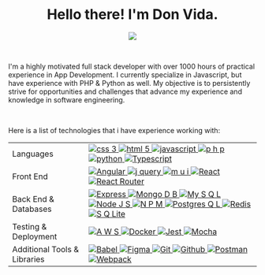 <p>
  <h1 align="center">Hello there! I'm Don Vida.</h1>
</p>

<p align="center">
  <a href="https://www.linkedin.com/in/donald-vida/" target="_blank"><img src="https://img.shields.io/badge/linkedin-%230077B5.svg?style=for-the-badge&logo=linkedin&logoColor=white" /></a>
</p>
<br />

<p>I'm a highly motivated full stack developer with over 1000 hours of practical experience in App Development.
I currently specialize in Javascript, but have experience with PHP & Python as well. My objective is to persistently
strive for opportunities and challenges that advance my experience and knowledge in software engineering.</p>
<br />

Here is a list of technologies that i have experience working with:
<table>
  <tbody>
    <tr>
      <td>Languages</td>
      <td>
        <a href="#">
         <img src="https://img.shields.io/badge/css3-%231572B6.svg?style=for-the-badge&logo=css3&logoColor=white" alt="css 3" />
         <img src="https://img.shields.io/badge/html5-%23E34F26.svg?style=for-the-badge&logo=html5&logoColor=white" alt="html 5" />
         <img src="https://img.shields.io/badge/javascript-%23323330.svg?style=for-the-badge&logo=javascript&logoColor=%23F7DF1E" alt="javascript" />
         <img src="https://img.shields.io/badge/php-%23777BB4.svg?style=for-the-badge&logo=php&logoColor=white" alt="p h p" />
         <img src="https://img.shields.io/badge/python-3670A0?style=for-the-badge&logo=python&logoColor=ffdd54" alt="python" />
         <img src="https://img.shields.io/badge/typescript-%23007ACC.svg?style=for-the-badge&logo=typescript&logoColor=white" alt="Typescript">
        </a>
      </td>
    </tr>
    <tr>
      <td>Front End</td>
      <td>
        <a href="#">
          <img src="https://img.shields.io/badge/angular.js-%23E23237.svg?style=for-the-badge&logo=angularjs&logoColor=white" alt="Angular" />
          <img src="https://img.shields.io/badge/jquery-%230769AD.svg?style=for-the-badge&logo=jquery&logoColor=white" alt="j query" />
          <img src="https://img.shields.io/badge/MUI-%230081CB.svg?style=for-the-badge&logo=material-ui&logoColor=white" alt="m u i" />
          <img src="https://img.shields.io/badge/react-%2320232a.svg?style=for-the-badge&logo=react&logoColor=%2361DAFB" alt="React" />
          <img src="https://img.shields.io/badge/React_Router-CA4245?style=for-the-badge&logo=react-router&logoColor=white" alt="React Router" />
        </a>
      </td>
    </tr>
    <tr>
      <td>Back End & Databases</td>
      <td>
        <a href="#">
          <img src="https://img.shields.io/badge/express.js-%23404d59.svg?style=for-the-badge&logo=express&logoColor=%2361DAFB" alt="Express" />
          <img src="https://img.shields.io/badge/MongoDB-%234ea94b.svg?style=for-the-badge&logo=mongodb&logoColor=white" alt="Mongo D B" />
          <img src="https://img.shields.io/badge/mysql-%2300f.svg?style=for-the-badge&logo=mysql&logoColor=white" alt="My S Q L" />
          <img src="https://img.shields.io/badge/node.js-6DA55F?style=for-the-badge&logo=node.js&logoColor=white" alt="Node J S" />
          <img src="https://img.shields.io/badge/NPM-%23000000.svg?style=for-the-badge&logo=npm&logoColor=white" alt="N P M" />
          <img src="https://img.shields.io/badge/postgres-%23316192.svg?style=for-the-badge&logo=postgresql&logoColor=white" alt="Postgres Q L" />
          <img src="https://img.shields.io/badge/redis-%23DD0031.svg?style=for-the-badge&logo=redis&logoColor=white" alt="Redis" />
          <img src="https://img.shields.io/badge/sqlite-%2307405e.svg?style=for-the-badge&logo=sqlite&logoColor=white" alt="S Q Lite" />
        </a>
      </td>
    </tr>
    <tr>
      <td>Testing & Deployment</td>
      <td>
        <a href="#">
          <img src="https://img.shields.io/badge/AWS-%23FF9900.svg?style=for-the-badge&logo=amazon-aws&logoColor=white" alt="A W S" />
          <img src="https://img.shields.io/badge/docker-%230db7ed.svg?style=for-the-badge&logo=docker&logoColor=white" alt="Docker" />
          <img src="https://img.shields.io/badge/-jest-%23C21325?style=for-the-badge&logo=jest&logoColor=white" alt="Jest" />
          <img src="https://img.shields.io/badge/-mocha-%238D6748?style=for-the-badge&logo=mocha&logoColor=white" alt="Mocha" />
        </a>
      </td>
    </tr>
    <tr>
      <td>Additional Tools & Libraries</td>
      <td>
        <a href="#">
          <img src="https://img.shields.io/badge/Babel-F9DC3e?style=for-the-badge&logo=babel&logoColor=black" alt="Babel" />
          <img src="https://img.shields.io/badge/figma-%23F24E1E.svg?style=for-the-badge&logo=figma&logoColor=white" alt="Figma" />
          <img src="https://img.shields.io/badge/git-%23F05033.svg?style=for-the-badge&logo=git&logoColor=white" alt="Git" />
          <img src="https://img.shields.io/badge/github-%23121011.svg?style=for-the-badge&logo=github&logoColor=white" alt="Github" />
          <img src="https://img.shields.io/badge/Postman-FF6C37?style=for-the-badge&logo=postman&logoColor=white" alt="Postman" />
          <img src="https://img.shields.io/badge/webpack-%238DD6F9.svg?style=for-the-badge&logo=webpack&logoColor=black" alt="Webpack" />
        </a>
      </td>
    </tr>
  </tbody>
</table>

<!---
UnlikelyHero/UnlikelyHero is a ✨ special ✨ repository because its `README.md` (this file) appears on your GitHub profile.
You can click the Preview link to take a look at your changes.
--->
